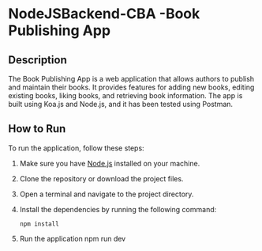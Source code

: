 # NodeJSBackend-CBA -Book Publishing App

## Description

The Book Publishing App is a web application that allows authors to publish and maintain their books. It provides features for adding new books, editing existing books, liking books, and retrieving book information. The app is built using Koa.js and Node.js, and it has been tested using Postman.

## How to Run

To run the application, follow these steps:

1. Make sure you have [Node.js](https://nodejs.org) installed on your machine.
2. Clone the repository or download the project files.
3. Open a terminal and navigate to the project directory.

4. Install the dependencies by running the following command:

   ```shell
   npm install

5. Run the application
   npm run dev
